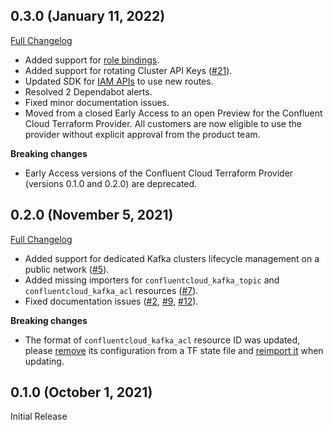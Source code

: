 ## 0.3.0 (January 11, 2022)

[Full Changelog](https://github.com/confluentinc/terraform-provider-confluentcloud/compare/v0.2.0...v0.3.0)

* Added support for [role bindings](https://docs.confluent.io/cloud/current/api.html#tag/Role-Bindings-(iamv2)).
* Added support for rotating Cluster API Keys ([#21](https://github.com/confluentinc/terraform-provider-confluentcloud/issues/21)).
* Updated SDK for [IAM APIs](https://docs.confluent.io/cloud/current/api.html#tag/Service-Accounts-(iamv2)) to use new routes.
* Resolved 2 Dependabot alerts.
* Fixed minor documentation issues.
* Moved from a closed Early Access to an open Preview for the Confluent Cloud Terraform Provider. All customers are now eligible to use the provider without explicit approval from the product team.

**Breaking changes**

* Early Access versions of the Confluent Cloud Terraform Provider (versions 0.1.0 and 0.2.0) are deprecated.

## 0.2.0 (November 5, 2021)

[Full Changelog](https://github.com/confluentinc/terraform-provider-confluentcloud/compare/v0.1.0...v0.2.0)

* Added support for dedicated Kafka clusters lifecycle management on a public network ([#5](https://github.com/confluentinc/terraform-provider-confluentcloud/issues/5)).
* Added missing importers for `confluentcloud_kafka_topic` and `confluentcloud_kafka_acl` resources ([#7](https://github.com/confluentinc/terraform-provider-confluentcloud/issues/7)).
* Fixed documentation issues ([#2](https://github.com/confluentinc/terraform-provider-confluentcloud/issues/2), [#9](https://github.com/confluentinc/terraform-provider-confluentcloud/issues/9), [#12](https://github.com/confluentinc/terraform-provider-confluentcloud/issues/12)).

**Breaking changes**

* The format of `confluentcloud_kafka_acl` resource ID was updated, please [remove](https://www.terraform.io/docs/cli/commands/state/rm.html) its configuration from a TF state file and [reimport it](https://registry.terraform.io/providers/confluentinc/confluentcloud/latest/docs/resources/confluentcloud_kafka_acl) when updating.

## 0.1.0 (October 1, 2021)

Initial Release
